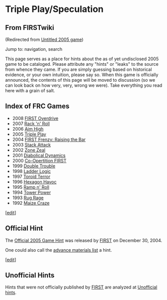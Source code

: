 # Triple Play/Speculation

## From FIRSTwiki

(Redirected from [Untitled 2005 game](/index.php?title=Untitled_2005_game&redirect=no "Untitled 2005 game"))

Jump to: navigation, search

This page serves as a place for hints about the as of yet undisclosed 2005 game to be cataloged. Please attribute any "hints" or "leaks" to the source from whence they came. If you are simply guessing based on historical evidence, or your own intuition, please say so. When this game is officially announced, the contents of this page will be moved to discussion (so we can look back on how very, very, wrong we were). Take everything you read here with a grain of salt.

## Index of FRC Games

- 2008 [FIRST Overdrive](FIRST_Overdrive "FIRST Overdrive")
- 2007 [Rack 'n' Roll](Rack_%27n%27_Roll "Rack 'n' Roll")
- 2006 [Aim High](aim-high)
- 2005 [Triple Play](triple-play)
- 2004 [FIRST Frenzy: Raising the Bar](FIRST_Frenzy:_Raising_the_Bar "FIRST Frenzy: Raising the Bar")
- 2003 [Stack Attack](Stack_Attack "Stack Attack")
- 2002 [Zone Zeal](Zone_Zeal "Zone Zeal")
- 2001 [Diabolical Dynamics](Diabolical_Dynamics "Diabolical Dynamics")
- 2000 [Co-Opertition FIRST](Co-Opertition_FIRST "Co-Opertition FIRST")
- 1999 [Double Trouble](Double_Trouble "Double Trouble")
- 1998 [Ladder Logic](Ladder_Logic "Ladder Logic")
- 1997 [Toroid Terror](Toroid_Terror "Toroid Terror")
- 1996 [Hexagon Havoc](Hexagon_Havoc "Hexagon Havoc")
- 1995 [Ramp n' Roll](Ramp_n%27_Roll "Ramp n' Roll")
- 1994 [Tower Power](Tower_Power "Tower Power")
- 1993 [Rug Rage](Rug_Rage "Rug Rage")
- 1992 [Maize Craze](Maize_Craze "Maize Craze")

[[edit](/index.php?title=Triple_Play/Speculation&action=edit&section=1 "Edit
section: Official Hint")]

## Official Hint

The [Official 2005 Game Hint](Official_2005_Game_Hint "Official
2005 Game Hint") was released by [FIRST](first) on December 30, 2004.

One could also call the [advance materials list](2005_materials_list "2005 materials list") a hint.

[[edit](/index.php?title=Triple_Play/Speculation&action=edit&section=2 "Edit
section: Unofficial Hints")]

## Unofficial Hints

Hints that were not officially published by [FIRST](first) are analyzed at [Unofficial hints](Untitled_2005_game/Unofficial_hints "Untitled 2005
game/Unofficial hints").

